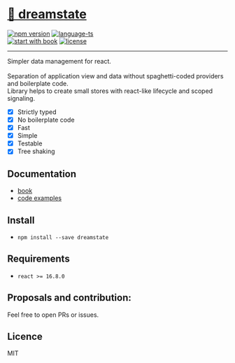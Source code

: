 # <a href='https://www.npmjs.com/package/dreamstate'> 🎸 dreamstate </a>

[![npm version](https://img.shields.io/npm/v/dreamstate.svg?style=flat-square)](https://www.npmjs.com/package/dreamstate)
[![language-ts](https://img.shields.io/badge/language-typescript-blue.svg?style=flat)](https://github.com/Neloreck/dreamstate/search?l=typescript)
<br/>
[![start with book](https://img.shields.io/badge/docs-book-blue.svg?style=flat)](https://neloreck.github.io/dreamstate-book/)
[![license](https://img.shields.io/badge/license-MIT-blue.svg?style=flat)](https://github.com/Neloreck/dreamstate/blob/master/LICENSE)

<hr/>

Simpler data management for react. <br/>
<br/>
Separation of application view and data without spaghetti-coded providers and boilerplate code. <br/>
Library helps to create small stores with react-like lifecycle and scoped signaling. <br/>

- [x] Strictly typed
- [x] No boilerplate code
- [x] Fast
- [x] Simple
- [x] Testable
- [x] Tree shaking

## Documentation

- [book](https://neloreck.github.io/dreamstate-book/)
- [code examples](https://github.com/Neloreck/dreamstate/tree/master/examples)

## Install

- `npm install --save dreamstate`

## Requirements

- `react >= 16.8.0`

## Proposals and contribution:

Feel free to open PRs or issues. <br/>

## Licence

MIT

